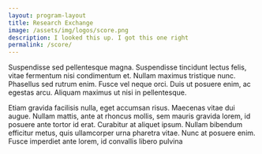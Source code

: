 ```yaml
---
layout: program-layout
title: Research Exchange
image: /assets/img/logos/score.png
description: I looked this up. I got this one right
permalink: /score/
---
```


Suspendisse sed pellentesque magna. Suspendisse tincidunt lectus felis, vitae fermentum nisi condimentum et. Nullam maximus tristique nunc. Phasellus sed rutrum enim. Fusce vel neque orci. Duis ut posuere enim, ac egestas arcu. Aliquam maximus ut nisi in pellentesque.

Etiam gravida facilisis nulla, eget accumsan risus. Maecenas vitae dui augue. Nullam mattis, ante at rhoncus mollis, sem mauris gravida lorem, id posuere ante tortor id erat. Curabitur at aliquet ipsum. Nullam bibendum efficitur metus, quis ullamcorper urna pharetra vitae. Nunc at posuere enim. Fusce imperdiet ante lorem, id convallis libero pulvina

